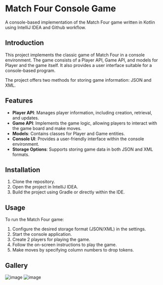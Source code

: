 # Match Four Console Game

A console-based implementation of the Match Four game written in Kotlin using IntelliJ IDEA and Github workflow.

## Introduction

This project implements the classic game of Match Four in a console environment. The game consists of a Player API, Game API, and models for Player and the game itself. It also provides a user interface suitable for a console-based program.

The project offers two methods for storing game information: JSON and XML.

## Features

- **Player API**: Manages player information, including creation, retrieval, and updates.
- **Game API**: Implements the game logic, allowing players to interact with the game board and make moves.
- **Models**: Contains classes for Player and Game entities.
- **Console UI**: Provides a user-friendly interface within the console environment.
- **Storage Options**: Supports storing game data in both JSON and XML formats.

## Installation

1. Clone the repository.
2. Open the project in IntelliJ IDEA.
3. Build the project using Gradle or directly within the IDE.

## Usage

To run the Match Four game:

1. Configure the desired storage format (JSON/XML) in the settings.
2. Start the console application.
3. Create 2 players for playing the game.
4. Follow the on-screen instructions to play the game.
5. Make moves by specifying column numbers to drop tokens.

## Gallery

![image](https://github.com/Kovalenko-Vitalii/Match-Four/assets/117904907/6422ead2-3292-4014-878b-1584f7ce6891)
![image](https://github.com/Kovalenko-Vitalii/Match-Four/assets/117904907/ac3d7ae4-1f0c-43a0-8021-3c7cf34f7131)

